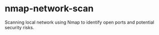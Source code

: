 # nmap-network-scan
Scanning local network using Nmap to identify open ports and potential security risks.
